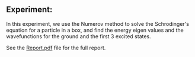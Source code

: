 ## Experiment:

In this experiment, we use the Numerov method to solve the Schrodinger's equation for a particle in a box, and find the energy eigen values and the wavefunctions for the ground and the first 3 excited states.

See the [Report.pdf](Report.pdf) file for the full report.